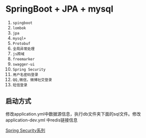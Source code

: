 # SpringBoot + JPA + mysql 
1. `spingboot`
2. `lombok`
3. `jpa`
4. `mysql+`
5. `Protobuf`
8. `全局异常处理`
9. `js跨域`
10. `freemarker`
11. `swagger-ui`
12. `Spring Security`
13. `用户名密码登录`
14. `QQ,微信，微博社交登录`
15. `短信登录`

## 启动方式
修改application.yml中数据源信息，执行db文件夹下面的sql文件。修改application-dev.yml 中redis链接信息

[Spring Security系列](https://longfeizheng.github.io/categories/#Security)
